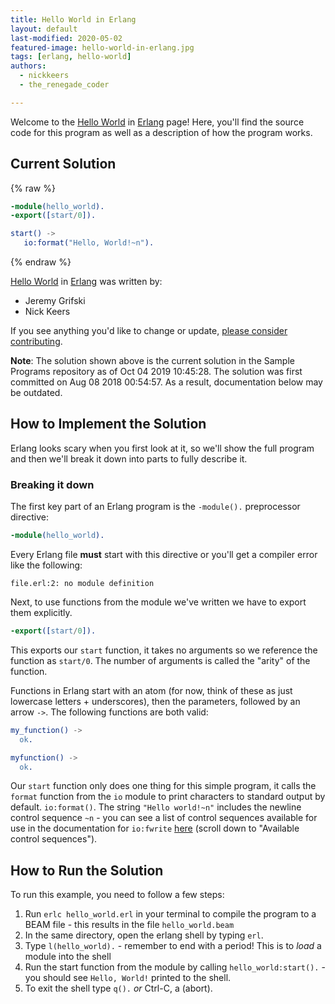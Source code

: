 ```yaml
---
title: Hello World in Erlang
layout: default
last-modified: 2020-05-02
featured-image: hello-world-in-erlang.jpg
tags: [erlang, hello-world]
authors:
  - nickkeers
  - the_renegade_coder

---
```


Welcome to the [Hello World](https://sampleprograms.io/projects/hello-world) in [Erlang](https://sampleprograms.io/languages/erlang) page! Here, you'll find the source code for this program as well as a description of how the program works.

## Current Solution

{% raw %}

```erlang
-module(hello_world).
-export([start/0]).

start() ->
   io:format("Hello, World!~n").
```

{% endraw %}

[Hello World](https://sampleprograms.io/projects/hello-world) in [Erlang](https://sampleprograms.io/languages/erlang) was written by:

- Jeremy Grifski
- Nick Keers

If you see anything you'd like to change or update, [please consider contributing](https://github.com/TheRenegadeCoder/sample-programs).

**Note**: The solution shown above is the current solution in the Sample Programs repository as of Oct 04 2019 10:45:28. The solution was first committed on Aug 08 2018 00:54:57. As a result, documentation below may be outdated.

## How to Implement the Solution

Erlang looks scary when you first look at it, so we'll show the full program and
then we'll break it down into parts to fully describe it.

### Breaking it down

The first key part of an Erlang program is the `-module().` preprocessor directive:

```erlang
-module(hello_world).
```

Every Erlang file **must** start with this directive or you'll get a compiler error like the following:

```
file.erl:2: no module definition
```

Next, to use functions from the module we've written we have to export them explicitly.

```erlang
-export([start/0]).
```

This exports our `start` function, it takes no arguments so we reference the function as `start/0`. The number of arguments is called the "arity" of the function.


Functions in Erlang start with an atom (for now, think of these as just lowercase letters + underscores), then the parameters, followed by an arrow `->`. The following functions are both valid:

```erlang
my_function() ->
  ok.

myfunction() ->
  ok.
```

Our `start` function only does one thing for this simple program, it calls the `format` function from the `io` module to print characters to standard output by default. `io:format()`. The string `"Hello world!~n"` includes the newline control sequence `~n` - you can see a list of control sequences available for use in the documentation for `io:fwrite` [here][1] (scroll down to "Available control sequences").

[1]: https://www.erlang.org/doc/man/io.html#fwrite-1


## How to Run the Solution

To run this example, you need to follow a few steps:

1. Run `erlc hello_world.erl` in your terminal to compile the program to a BEAM file - this results in the file `hello_world.beam`
2. In the same directory, open the erlang shell by typing `erl`.
3. Type `l(hello_world).` - remember to end with a period! This is to *load* a module into the shell
4. Run the start function from the module by calling `hello_world:start().` - you should see `Hello, World!` printed to the shell.
5. To exit the shell type `q().` _or_ Ctrl-C, a (abort).

